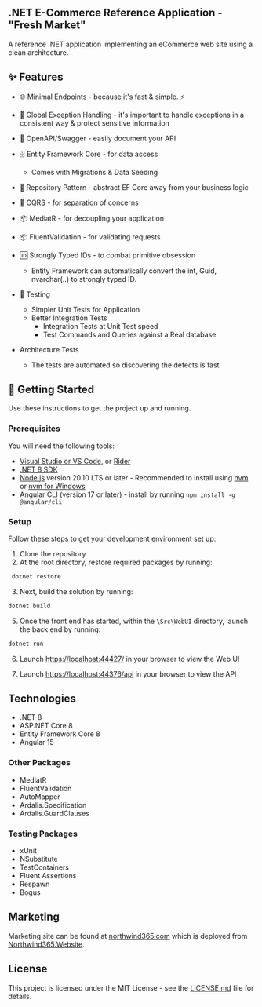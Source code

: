 ## .NET E-Commerce Reference Application - "Fresh Market"

A reference .NET application implementing an eCommerce web site using a clean architecture.

## ✨ Features

- 🌐 Minimal Endpoints - because it's fast & simple. ⚡
- 🔑 Global Exception Handling - it's important to handle exceptions in a consistent way & protect sensitive information
- 📝 OpenAPI/Swagger - easily document your API
- 🗄️ Entity Framework Core - for data access
    - Comes with Migrations & Data Seeding
- 🧩 Repository Pattern - abstract EF Core away from your business logic
- 🔀 CQRS - for separation of concerns
- 📦 MediatR - for decoupling your application
- 📦 FluentValidation - for validating requests
- 🆔 Strongly Typed IDs - to combat primitive obsession
    - Entity Framework can automatically convert the int, Guid, nvarchar(..) to strongly typed ID.
      
- 🧪 Testing
    - Simpler Unit Tests for Application
    - Better Integration Tests
        - Integration Tests at Unit Test speed
        - Test Commands and Queries against a Real database

- Architecture Tests
    - The tests are automated so discovering the defects is fast
 
## 🎉 Getting Started

Use these instructions to get the project up and running.

### Prerequisites

You will need the following tools:

* [Visual Studio or VS Code](https://visualstudio.microsoft.com/downloads/), or [Rider](https://www.jetbrains.com/rider/download/)
* [.NET 8 SDK](https://dotnet.microsoft.com/en-us/download)
* [Node.js](https://nodejs.org/en/) version 20.10 LTS or later - Recommended to install using [nvm](https://github.com/nvm-sh/nvm) or [nvm for Windows](https://github.com/coreybutler/nvm-windows)
* Angular CLI (version 17 or later) - install by running `npm install -g @angular/cli`

### Setup

Follow these steps to get your development environment set up:

1. Clone the repository
2. At the root directory, restore required packages by running:

```bash
 dotnet restore
```

3. Next, build the solution by running:

```bash
dotnet build
```

5. Once the front end has started, within the `\Src\WebUI` directory, launch the back end by running:

```bash
dotnet run
```

6. Launch [https://localhost:44427/](https://localhost:44427/) in your browser to view the Web UI

7. Launch [https://localhost:44376/api](http://localhost:44376/api) in your browser to view the API

## Technologies

* .NET 8
* ASP.NET Core 8
* Entity Framework Core 8
* Angular 15

### Other Packages

* MediatR
* FluentValidation
* AutoMapper
* Ardalis.Specification
* Ardalis.GuardClauses

### Testing Packages

* xUnit
* NSubstitute
* TestContainers
* Fluent Assertions
* Respawn
* Bogus

## Marketing

Marketing site can be found at [northwind365.com](https://northwind365.com/) which is deployed
from [Northwind365.Website](https://github.com/SSWConsulting/Northwind365.Website).

## License

This project is licensed under the MIT License - see
the [LICENSE.md](https://github.com/SSWConsulting/Northwind365/blob/main/LICENSE) file for details.
